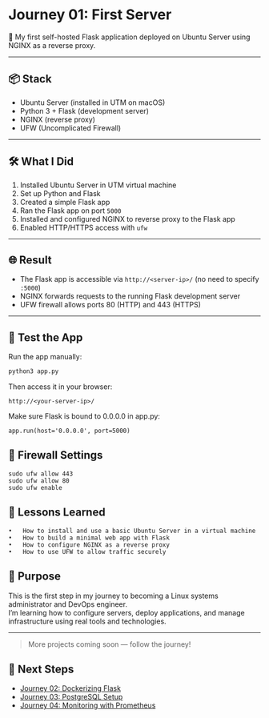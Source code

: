 # Journey 01: First Server

🚀 My first self-hosted Flask application deployed on Ubuntu Server using NGINX as a reverse proxy.

---

## 📦 Stack

- Ubuntu Server (installed in UTM on macOS)
- Python 3 + Flask (development server)
- NGINX (reverse proxy)
- UFW (Uncomplicated Firewall)

---

## 🛠️ What I Did

1. Installed Ubuntu Server in UTM virtual machine
2. Set up Python and Flask
3. Created a simple Flask app
4. Ran the Flask app on port `5000`
5. Installed and configured NGINX to reverse proxy to the Flask app
6. Enabled HTTP/HTTPS access with `ufw`

---

## 🌐 Result

- The Flask app is accessible via `http://<server-ip>/` (no need to specify `:5000`)
- NGINX forwards requests to the running Flask development server
- UFW firewall allows ports 80 (HTTP) and 443 (HTTPS)

---

## 🧪 Test the App

Run the app manually:

```bash
python3 app.py
```

Then access it in your browser:

```
http://<your-server-ip>/
```

Make sure Flask is bound to 0.0.0.0 in app.py:

```
app.run(host='0.0.0.0', port=5000)
```

## 🔐 Firewall Settings

```
sudo ufw allow 443
sudo ufw allow 80
sudo ufw enable
```

## 🧠 Lessons Learned

	•	How to install and use a basic Ubuntu Server in a virtual machine
	•	How to build a minimal web app with Flask
	•	How to configure NGINX as a reverse proxy
	•	How to use UFW to allow traffic securely

## 🎯 Purpose

This is the first step in my journey to becoming a Linux systems administrator and DevOps engineer.  
I’m learning how to configure servers, deploy applications, and manage infrastructure using real tools and technologies.

---

> More projects coming soon — follow the journey!

## 🔗 Next Steps

- [Journey 02: Dockerizing Flask](https://github.com/yourusername/journey-02-dockerizing-flask)
- [Journey 03: PostgreSQL Setup](https://github.com/yourusername/journey-03-postgresql-setup)
- [Journey 04: Monitoring with Prometheus](https://github.com/yourusername/journey-04-monitoring-prometheus)
